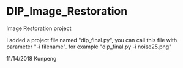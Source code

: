 # DIP_Image_Restoration
Image Restoration project 

I added a project file named "dip_final.py", you can call this file with parameter "-i filename".
for example 
"dip_final.py -i noise25.png"

11/14/2018
Kunpeng  
